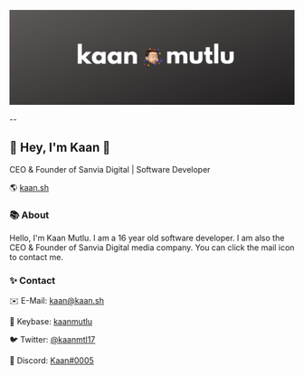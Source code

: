 ![Banner](https://raw.githubusercontent.com/kaanmutlu17/kaanmutlu17/master/banner.png)

--

## 🦄 Hey, I'm Kaan 👋

CEO & Founder of Sanvia Digital | Software Developer

🌎 [kaan.sh](https://kaan.sh)

### 📚 About

Hello, I'm Kaan Mutlu. I am a 16 year old software developer. I am also the CEO & Founder of Sanvia Digital media company. You can click the mail icon to contact me.

### ✨ Contact

✉️ E-Mail: [kaan@kaan.sh](mailto:kaan@kaan.sh)  

🔑 Keybase: [kaanmutlu](https://keybase.io/kaanmutlu)

🐦 Twitter: [@kaanmtl17](https://twitter.com/kaanmtl17)  

💬 Discord: [Kaan#0005](https://discord.com/users/524681391959441419)
